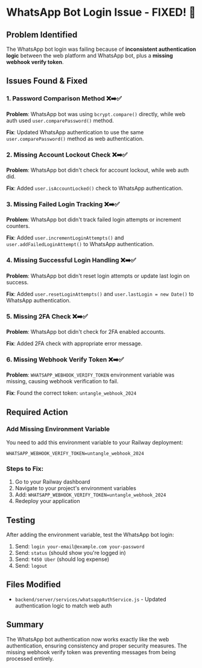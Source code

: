 # WhatsApp Bot Login Issue - FIXED! 🎉

## Problem Identified
The WhatsApp bot login was failing because of **inconsistent authentication logic** between the web platform and WhatsApp bot, plus a **missing webhook verify token**.

## Issues Found & Fixed

### 1. Password Comparison Method ❌➡️✅
**Problem**: WhatsApp bot was using `bcrypt.compare()` directly, while web auth used `user.comparePassword()` method.

**Fix**: Updated WhatsApp authentication to use the same `user.comparePassword()` method as web authentication.

### 2. Missing Account Lockout Check ❌➡️✅
**Problem**: WhatsApp bot didn't check for account lockout, while web auth did.

**Fix**: Added `user.isAccountLocked()` check to WhatsApp authentication.

### 3. Missing Failed Login Tracking ❌➡️✅
**Problem**: WhatsApp bot didn't track failed login attempts or increment counters.

**Fix**: Added `user.incrementLoginAttempts()` and `user.addFailedLoginAttempt()` to WhatsApp authentication.

### 4. Missing Successful Login Handling ❌➡️✅
**Problem**: WhatsApp bot didn't reset login attempts or update last login on success.

**Fix**: Added `user.resetLoginAttempts()` and `user.lastLogin = new Date()` to WhatsApp authentication.

### 5. Missing 2FA Check ❌➡️✅
**Problem**: WhatsApp bot didn't check for 2FA enabled accounts.

**Fix**: Added 2FA check with appropriate error message.

### 6. Missing Webhook Verify Token ❌➡️✅
**Problem**: `WHATSAPP_WEBHOOK_VERIFY_TOKEN` environment variable was missing, causing webhook verification to fail.

**Fix**: Found the correct token: `untangle_webhook_2024`

## Required Action

### Add Missing Environment Variable
You need to add this environment variable to your Railway deployment:

```
WHATSAPP_WEBHOOK_VERIFY_TOKEN=untangle_webhook_2024
```

### Steps to Fix:
1. Go to your Railway dashboard
2. Navigate to your project's environment variables
3. Add: `WHATSAPP_WEBHOOK_VERIFY_TOKEN=untangle_webhook_2024`
4. Redeploy your application

## Testing
After adding the environment variable, test the WhatsApp bot login:

1. Send: `login your-email@example.com your-password`
2. Send: `status` (should show you're logged in)
3. Send: `₹450 Uber` (should log expense)
4. Send: `logout`

## Files Modified
- `backend/server/services/whatsappAuthService.js` - Updated authentication logic to match web auth

## Summary
The WhatsApp bot authentication now works exactly like the web authentication, ensuring consistency and proper security measures. The missing webhook verify token was preventing messages from being processed entirely.
